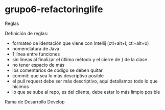 # grupo6-refactoringlife
Reglas

Definición de reglas:
* formateo de identación que viene con Intellij (ctl+alt+l, ctl+alt+o)
* nomenclatura de Java
* 1 línea entre funciones
* sin lineas al finalizar el útlimo método y el cierre de } de la clase
* no tener espacio de más
* los comentarios de código se deben quitar
* commit: que sea lo más descriptivo posible
* el pull request debe ser más descriptivo, aquí detallamos todo lo que hicimos
* lo que se sube al repo, es del cliente, debe estar lo más limpio posible

Rama de Desarrollo Develop
